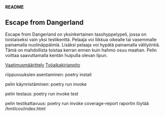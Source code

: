 #### README

## Escape from Dangerland

Escape from Dangerland on yksinkertainen tasohyppelypeli, jossa on toistaiseksi vain yksi testikenttä. Pelaaja voi liikkua oikealle tai vasemmalle painamalla nuolinäppäimiä. Lisäksi pelaaja voi hypätä painamalla välilyöntiä. Tämä on mahdollista toistaa kerran ennen kuin hahmo osuu maahan. Pelin voittaa saavuttamalla kentän huipulla olevan lipun.

[Vaatimusmäärittely](https://github.com/aejmmark/ot-harjoitustyo/blob/master/dokumentaatio/vaatimusmaarittely.md)
[Työaikakirjanpito](https://github.com/aejmmark/ot-harjoitustyo/blob/master/dokumentaatio/tyoaika.md)

riippuvuuksien asentaminen:
    poetry install

pelin käynnistäminen:
    poetry run invoke

pelin testaus:
    poetry run invoke test

pelin testikattavuus:
    poetry run invoke coverage-report
raportin löytää /hmtlcov/index.html